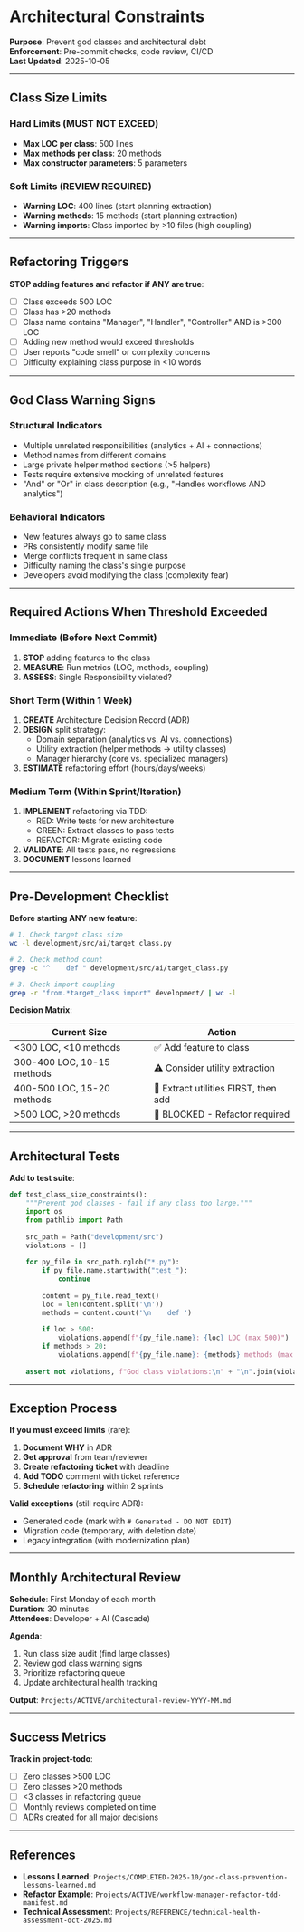# Architectural Constraints

**Purpose**: Prevent god classes and architectural debt  
**Enforcement**: Pre-commit checks, code review, CI/CD  
**Last Updated**: 2025-10-05

---

## Class Size Limits

### Hard Limits (MUST NOT EXCEED)
- **Max LOC per class**: 500 lines
- **Max methods per class**: 20 methods
- **Max constructor parameters**: 5 parameters

### Soft Limits (REVIEW REQUIRED)
- **Warning LOC**: 400 lines (start planning extraction)
- **Warning methods**: 15 methods (start planning extraction)
- **Warning imports**: Class imported by >10 files (high coupling)

---

## Refactoring Triggers

**STOP adding features and refactor if ANY are true**:

- [ ] Class exceeds 500 LOC
- [ ] Class has >20 methods
- [ ] Class name contains "Manager", "Handler", "Controller" AND is >300 LOC
- [ ] Adding new method would exceed thresholds
- [ ] User reports "code smell" or complexity concerns
- [ ] Difficulty explaining class purpose in <10 words

---

## God Class Warning Signs

### Structural Indicators
- Multiple unrelated responsibilities (analytics + AI + connections)
- Method names from different domains
- Large private helper method sections (>5 helpers)
- Tests require extensive mocking of unrelated features
- "And" or "Or" in class description (e.g., "Handles workflows AND analytics")

### Behavioral Indicators
- New features always go to same class
- PRs consistently modify same file
- Merge conflicts frequent in same class
- Difficulty naming the class's single purpose
- Developers avoid modifying the class (complexity fear)

---

## Required Actions When Threshold Exceeded

### Immediate (Before Next Commit)
1. **STOP** adding features to the class
2. **MEASURE**: Run metrics (LOC, methods, coupling)
3. **ASSESS**: Single Responsibility violated?

### Short Term (Within 1 Week)
1. **CREATE** Architecture Decision Record (ADR)
2. **DESIGN** split strategy:
   - Domain separation (analytics vs. AI vs. connections)
   - Utility extraction (helper methods → utility classes)
   - Manager hierarchy (core vs. specialized managers)
3. **ESTIMATE** refactoring effort (hours/days/weeks)

### Medium Term (Within Sprint/Iteration)
1. **IMPLEMENT** refactoring via TDD:
   - RED: Write tests for new architecture
   - GREEN: Extract classes to pass tests
   - REFACTOR: Migrate existing code
2. **VALIDATE**: All tests pass, no regressions
3. **DOCUMENT** lessons learned

---

## Pre-Development Checklist

**Before starting ANY new feature**:

```bash
# 1. Check target class size
wc -l development/src/ai/target_class.py

# 2. Check method count
grep -c "^    def " development/src/ai/target_class.py

# 3. Check import coupling
grep -r "from.*target_class import" development/ | wc -l
```

**Decision Matrix**:

| Current Size | Action |
|--------------|--------|
| <300 LOC, <10 methods | ✅ Add feature to class |
| 300-400 LOC, 10-15 methods | ⚠️ Consider utility extraction |
| 400-500 LOC, 15-20 methods | 🔴 Extract utilities FIRST, then add |
| >500 LOC, >20 methods | 🚫 BLOCKED - Refactor required |

---

## Architectural Tests

**Add to test suite**:

```python
def test_class_size_constraints():
    """Prevent god classes - fail if any class too large."""
    import os
    from pathlib import Path
    
    src_path = Path("development/src")
    violations = []
    
    for py_file in src_path.rglob("*.py"):
        if py_file.name.startswith("test_"):
            continue
            
        content = py_file.read_text()
        loc = len(content.split('\n'))
        methods = content.count('\n    def ')
        
        if loc > 500:
            violations.append(f"{py_file.name}: {loc} LOC (max 500)")
        if methods > 20:
            violations.append(f"{py_file.name}: {methods} methods (max 20)")
    
    assert not violations, f"God class violations:\n" + "\n".join(violations)
```

---

## Exception Process

**If you must exceed limits** (rare):

1. **Document WHY** in ADR
2. **Get approval** from team/reviewer
3. **Create refactoring ticket** with deadline
4. **Add TODO** comment with ticket reference
5. **Schedule refactoring** within 2 sprints

**Valid exceptions** (still require ADR):
- Generated code (mark with `# Generated - DO NOT EDIT`)
- Migration code (temporary, with deletion date)
- Legacy integration (with modernization plan)

---

## Monthly Architectural Review

**Schedule**: First Monday of each month  
**Duration**: 30 minutes  
**Attendees**: Developer + AI (Cascade)

**Agenda**:
1. Run class size audit (find large classes)
2. Review god class warning signs
3. Prioritize refactoring queue
4. Update architectural health tracking

**Output**: `Projects/ACTIVE/architectural-review-YYYY-MM.md`

---

## Success Metrics

**Track in project-todo**:

- [ ] Zero classes >500 LOC
- [ ] Zero classes >20 methods
- [ ] <3 classes in refactoring queue
- [ ] Monthly reviews completed on time
- [ ] ADRs created for all major decisions

---

## References

- **Lessons Learned**: `Projects/COMPLETED-2025-10/god-class-prevention-lessons-learned.md`
- **Refactor Example**: `Projects/ACTIVE/workflow-manager-refactor-tdd-manifest.md`
- **Technical Assessment**: `Projects/REFERENCE/technical-health-assessment-oct-2025.md`
